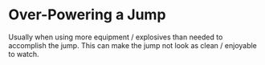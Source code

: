 # Over-Powering a Jump

Usually when using more equipment / explosives than needed to accomplish the jump. This can make the jump not look as clean / enjoyable to watch.
